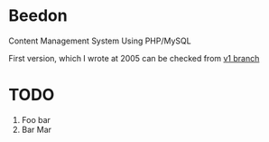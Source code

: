# Beedon

Content Management System Using PHP/MySQL

First version, which I wrote at 2005 can be checked from [v1 branch](http://github.com/yuxel/beedon/tree/v1)

# TODO 

1.  Foo bar
2.  Bar Mar

